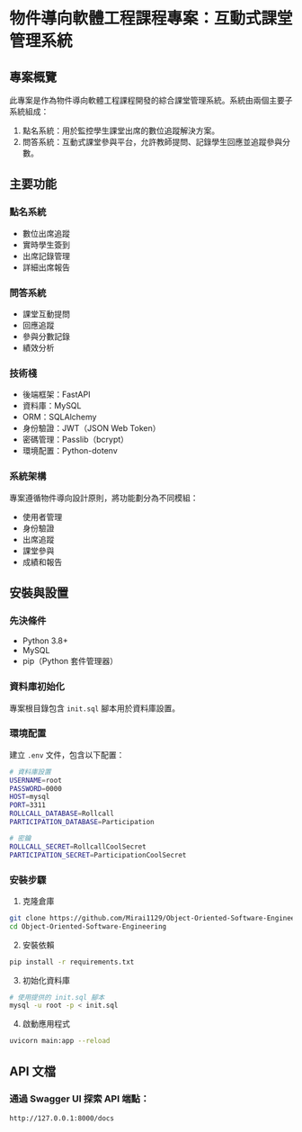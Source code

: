 # 物件導向軟體工程課程專案：互動式課堂管理系統

## 專案概覽

此專案是作為物件導向軟體工程課程開發的綜合課堂管理系統。系統由兩個主要子系統組成：

1. 點名系統：用於監控學生課堂出席的數位追蹤解決方案。
2. 問答系統：互動式課堂參與平台，允許教師提問、記錄學生回應並追蹤參與分數。

## 主要功能

### 點名系統

* 數位出席追蹤
* 實時學生簽到
* 出席記錄管理
* 詳細出席報告

### 問答系統

* 課堂互動提問
* 回應追蹤
* 參與分數記錄
* 績效分析

### 技術棧

* 後端框架：FastAPI
* 資料庫：MySQL
* ORM：SQLAlchemy
* 身份驗證：JWT（JSON Web Token）
* 密碼管理：Passlib（bcrypt）
* 環境配置：Python-dotenv

### 系統架構

專案遵循物件導向設計原則，將功能劃分為不同模組：

* 使用者管理
* 身份驗證
* 出席追蹤
* 課堂參與
* 成績和報告

## 安裝與設置

### 先決條件

* Python 3.8+
* MySQL
* pip（Python 套件管理器）

### 資料庫初始化
專案根目錄包含 `init.sql` 腳本用於資料庫設置。

### 環境配置
建立 `.env` 文件，包含以下配置：

```bash
# 資料庫設置
USERNAME=root
PASSWORD=0000
HOST=mysql
PORT=3311
ROLLCALL_DATABASE=Rollcall
PARTICIPATION_DATABASE=Participation

# 密鑰
ROLLCALL_SECRET=RollcallCoolSecret
PARTICIPATION_SECRET=ParticipationCoolSecret
```

### 安裝步驟

1. 克隆倉庫

```bash
git clone https://github.com/Mirai1129/Object-Oriented-Software-Engineering.git
cd Object-Oriented-Software-Engineering
```

2. 安裝依賴

```bash
pip install -r requirements.txt
```

3. 初始化資料庫

```bash
# 使用提供的 init.sql 腳本
mysql -u root -p < init.sql
```

4. 啟動應用程式

```bash
uvicorn main:app --reload
```

## API 文檔

### 通過 Swagger UI 探索 API 端點：
`http://127.0.0.1:8000/docs`
